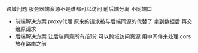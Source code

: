 跨域问题
服务器端资源不是谁都可以访问
前后端分离 不同端口
- 前端解决方案
  proxy代理  原来的请求被与后端同源的代替了 拿到数据后 再交给原请求
- 后端解决方案
  让后端同意所有/部分 可以跨域访问资源
  用中间件来处理 cors 放在路由之前
